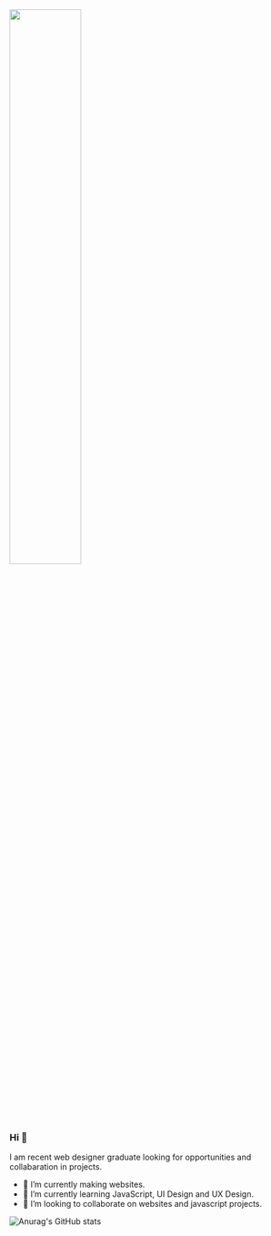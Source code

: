 <img width="50%" src="https://disneyplusbrasil.com.br/wp-content/uploads/2020/12/A-Familia-Dinossauros.jpg">

### Hi 👋
I am recent web designer graduate looking for opportunities and collabaration in projects.
- 🥚 I’m currently making websites.
- 🦕 I’m currently learning JavaScript, UI Design and UX Design.
- 🦖 I’m looking to collaborate on websites and javascript projects.

![Anurag's GitHub stats](https://github-readme-stats.vercel.app/api?username=palmaxp&show_icons=true&theme=radical)
